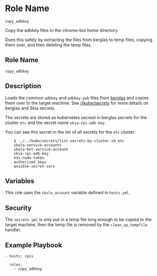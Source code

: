 # Role Name

`copy_adbkey`

Copy the adbkey files to the chrome-bot home directory.

Does this safely by extracting the files from berglas to temp files, copying
them over, and then deleting the temp files.

## Role Name

`copy_adbkey`

## Description

Loads the common `adbkey` and `adbkey.pub` files from
[berglas](https://github.com/GoogleCloudPlatform/berglas) and copies them over
to the target machine. See
[//kube/secrets](https://skia.googlesource.com/buildbot/+/refs/heads/main/kube/secrets/)
for more details on berglas and Skia secrets.

The secrets are stored as kubernetes secrest in berglas secrets for the cluster
`etc` and the secret name `skia-rpi-adb-key`.

You can see this secret in the list of all secrets for the `etc` cluster:

        $ ../../kube/secrets/list-secrets-by-cluster.sh etc
        skolo-service-accounts
        skolo-bot-service-account
        skia-rpi-adb-key
        k3s-node-token
        authorized_keys
        ansible-secret-vars

## Variables

This role uses the `skolo_account` variable defined in `hosts.yml`.

## Security

The `secrets.yml` is only put in a temp file long enough to be copied to the
target machine, then the temp file is removed by the `clean_up_tempfile`
handler.

## Example Playbook

    - hosts: rpis

      roles:
        - copy_adbkey
